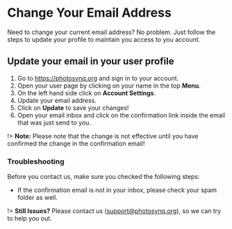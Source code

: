 # Change Your Email Address

Need to change your current email address? No problem. Just follow the steps to update your profile to maintain you access to you account.

## Update your email in your user profile

1. Go to <https://photosynq.org> and sign in to your account.
2. Open your user page by clicking on your name in the top **Menu**.
3. On the left hand side click on **Account Settings**.
4. Update your email address.
5. Click on **Update** to save your changes!
6. Open your email inbox and click on the confirmation link inside the email that was just send to you.

!> **Note:** Please note that the change is not effective until you have confirmed the change in the confirmation email!

### Troubleshooting

Before you contact us, make sure you checked the following steps:

- If the confirmation email is not in your inbox, please check your spam folder as well.

!> **Still Issues?** Please contact us (<support@photosynq.org>), so we can try to help you out.